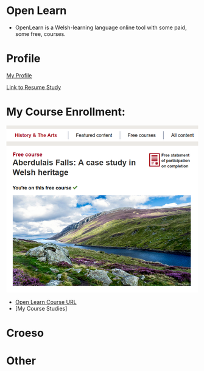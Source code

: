 # Open Learn
* OpenLearn is a Welsh-learning language online tool with some paid, some free, courses. 

# Profile
[My Profile](https://www.open.edu/openlearn/profiles/zv949182)

[Link to Resume Study](https://www.open.edu/openlearn/profiles/zv949182/progress)

# My Course Enrollment: 
![Welsh Herritage](https://github.com/EO4wellness/T-I-L/blob/main/polyglot/gales/OpenLearn/Aberdulais%20Falls%20Welsh%20heritage/Welsh-Herritage.png)

* [Open Learn Course URL](https://www.open.edu/openlearn/history-the-arts/history/aberdulais-falls-case-study-welsh-heritage/content-section-0?active-tab=description-tab)
* [My Course Studies]

# Croeso

# Other 
